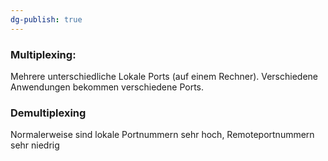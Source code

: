 ```yaml
---
dg-publish: true
---
```

### Multiplexing: 
Mehrere unterschiedliche Lokale Ports (auf einem Rechner).
Verschiedene Anwendungen bekommen verschiedene Ports.


### Demultiplexing




Normalerweise sind lokale Portnummern sehr hoch, Remoteportnummern sehr niedrig
